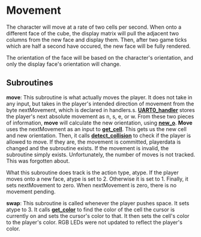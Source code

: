 # Movement

The character will move at a rate of two cells per second.  When onto a different face of the cube, the display matrix will pull the adjacent two columns from the new face and display them.  Then, after two game ticks which are half a second have occured, the new face will be fully rendered.

The orientation of the face will be based on the character's orientation, and only the display face's orientation will change.

## Subroutines

**move**:
This subroutine is what actually moves the player.  It does not take in any input, but takes in the player's intended direction of movement from the byte nextMovement, which is declared in handlers.s.  [**UART0_handler**](ints/uart.md) stores the player's next absolute movement as n, s, e, or w.  From these two pieces of information, **move** will calculate the new orientation, using [**new_o**](data/tables.md).  **Move** uses the nextMovement as an input to [**get_cell**](data/alist.md).  This gets us the new cell and new orientation.  Then, it calls [**detect_collision**](board/board.md) to check if the player is allowed to move.  If they are, the movement is committed, playerdata is changed and the subroutine exists.  If the movement is invalid, the subroutine simply exists.  Unfortunately, the number of moves is not tracked.  This was forgotten about.

What this subroutine does track is the action type, atype.  If the player moves onto a new face, atype is set to 2.  Otherwise it is set to 1.  Finally, it sets nextMovement to zero.  When nextMovement is zero, there is no movement pending.

**swap**:
This subroutine is called whenever the player pushes space.  It sets atype to 3.  It calls [**get_color**](data/alist.md) to find the color of the cell the cursor is currently on and sets the cursor's color to that.  It then sets the cell's color to the player's color.  RGB LEDs were not updated to reflect the player's color.
